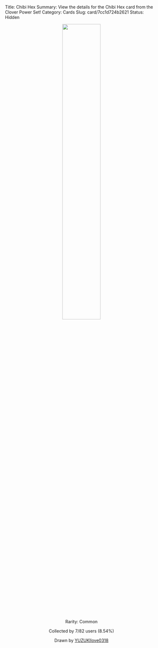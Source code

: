 Title: Chibi Hex
Summary: View the details for the Chibi Hex card from the Clover Power Set!
Category: Cards
Slug: card/7cc1d724b2621
Status: Hidden

<center><a href='/images/cards/7cc1d724b2621.png'><img src='/images/cards/7cc1d724b2621.png' width='50%'></a>

Rarity: Common

Collected by 7/82 users (8.54%)

Drawn by <a href='https://twitter.com/YUZUKIlove0318'>YUZUKIlove0318</a></center>
